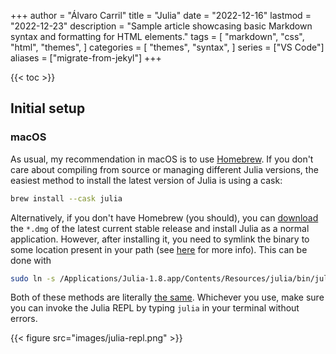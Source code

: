 +++
author = "Álvaro Carril"
title = "Julia"
date = "2022-12-16"
lastmod = "2022-12-23"
description = "Sample article showcasing basic Markdown syntax and formatting for HTML elements."
tags = [
    "markdown",
    "css",
    "html",
    "themes",
]
categories = [
    "themes",
    "syntax",
]
series = ["VS Code"]
aliases = ["migrate-from-jekyl"]
+++

{{< toc >}}

## Initial setup

### macOS

As usual, my recommendation in macOS is to use [Homebrew](https://brew.sh/).
If you don't care about compiling from source or managing different Julia versions, the easiest method to install the latest version of Julia is using a cask:

```zsh
brew install --cask julia
```

Alternatively, if you don't have Homebrew (you should), you can [download](https://julialang.org/downloads/#current_stable_release) the `*.dmg` of the latest current stable release and install Julia as a normal application.
However, after installing it, you need to symlink the binary to some location present in your path (see [here](https://julialang.org/downloads/platform/#macos) for more info). This can be done with
```zsh
sudo ln -s /Applications/Julia-1.8.app/Contents/Resources/julia/bin/julia /usr/local/bin/julia
```

Both of these methods are literally [the same](https://github.com/Homebrew/homebrew-cask/blob/master/Casks/julia.rb).
Whichever you use, make sure you can invoke the Julia REPL by typing `julia` in your terminal without errors.

{{< figure src="images/julia-repl.png" >}}



<!-- ## VS Code

[Julia](https://julialang.org/) support in VS Code is first class, and setting everything up is simple. Ditch that RAM-hogging, proprietary ~~Methlab~~ Matlab, and get ready to fly. -->